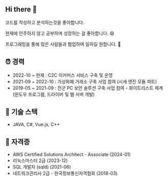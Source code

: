 ## Hi there 👋

코드를 작성하고 분석하는것을 좋아합니다. 

현재에 안주하지 않고 공부하며 성장하는 걸 좋아합니다. 😄

프로그래밍을 통해 많은 사람들과 협업하며 일하길 원합니다. 👯


## ⏰ 경력
- 2022-10 ~ 현재 : C2C 이커머스 서비스 구축 및 운영
- 2021-09 ~ 2022-10 : 가상화폐 거래소 구축 사업 참여 (시세 엔진 모듈 파트)
- 2019-05 ~ 2021-09 : 전군 PC 보안 솔루션 구축 사업 참여 - 화이트리스트 체계 (윈도우 프로그램, 드라이버 및 웹 서버 개발)

## 🔧 기술 스택
- JAVA, C#, Vue.js, C++

## 📔 자격증
- AWS Certified Solutions Architect - Associate (2024-01)
- 리눅스마스터 2급 (2023-12)
- SQL 개발자 (sqld) (2021-06)
- 네트워크관리사 2급 - 한국정보통신자격협회 (2018-03)

<!--
**YHJOONG/YHJOONG** is a ✨ _special_ ✨ repository because its `README.md` (this file) appears on your GitHub profile.

Here are some ideas to get you started:

- 🔭 I’m currently working on ...
- 🌱 I’m currently learning ...
- 👯 I’m looking to collaborate on ...
- 🤔 I’m looking for help with ...
- 💬 Ask me about ...
- 📫 How to reach me: ...
- 😄 Pronouns: ...
- ⚡ Fun fact: ...
-->
